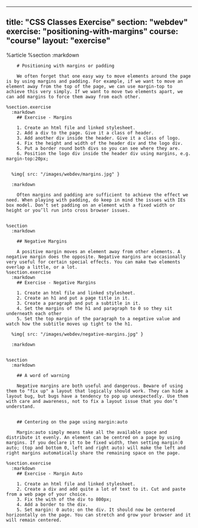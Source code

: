 ---
  title: "CSS Classes Exercise"
  section: "webdev"
  exercise: "positioning-with-margins"
  course: "course"
  layout: "exercise"
  ---
  
  %article
    %section
      :markdown
  
        # Positioning with margins or padding
  
        We often forget that one easy way to move elements around the page is by using margins and padding. For example, if we want to move an element away from the top of the page, we can use margin-top to achieve this very simply. If we want to move two elements apart, we can add margins to force them away from each other.
  
    %section.exercise
      :markdown
        ## Exercise - Margins
  
        1. Create an html file and linked stylesheet.
        2. Add a div to the page. Give it a class of header.
        3. Add another div inside the header. Give it a class of logo.
        4. Fix the height and width of the header div and the logo div.
        5. Put a border round both divs so you can see where they are.
        6. Position the logo div inside the header div using margins, e.g. margin-top:20px;
  
  
      %img{ src: "/images/webdev/margins.jpg" }
  
      :markdown
  
        Often margins and padding are sufficient to achieve the effect we need. When playing with padding, do keep in mind the issues with IEs box model. Don’t set padding on an element with a fixed width or height or you’ll run into cross browser issues.
  
  
    %section
      :markdown
  
        ## Negative Margins
  
        A positive margin moves an element away from other elements. A negative margin does the opposite. Negative margins are occasionally very useful for certain special effects. You can make two elements overlap a little, or a lot.
    %section.exercise
      :markdown
        ## Exercise - Negative Margins
  
        1. Create an html file and linked stylesheet.
        2. Create an h1 and put a page title in it.
        3. Create a paragraph and put a subtitle in it.
        4. Set the margins of the h1 and paragraph to 0 so they sit underneath each other
        5. Set the top margin of the paragraph to a negative value and watch how the subtitle moves up tight to the h1.
  
      %img{ src: "/images/webdev/negative-margins.jpg" }
  
      :markdown
  
  
    %section
      :markdown
  
        ## A word of warning
  
        Negative margins are both useful and dangerous. Beware of using them to "fix up" a layout that logically should work. They can hide a layout bug, but bugs have a tendency to pop up unexpectedly. Use them with care and awareness, not to fix a layout issue that you don’t understand.
  
  
        ## Centering on the page using margin:auto
  
        Margin:auto simply means take all the available space and distribute it evenly. An element can be centred on a page by using margins. If you declare it to be fixed width, then setting margin:0 auto; (top and bottom 0, left and right auto) will make the left and right margins automatically share the remaining space on the page.
  
    %section.exercise
      :markdown
        ## Exercise - Margin Auto
  
        1. Create an html file and linked stylesheet.
        2. Create a div and add quite a lot of text to it. Cut and paste from a web page of your choice.
        3. Fix the with of the div to 800px;
        4. Add a border to the div.
        5. Set margin: 0 auto; on the div. It should now be centered horizontally on the page. You can stretch and grow your browser and it will remain centered.
  
  
  